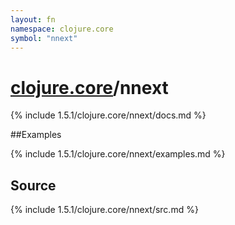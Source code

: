 ```yaml
---
layout: fn
namespace: clojure.core
symbol: "nnext"
---
```


# [clojure.core](../)/nnext

{% include 1.5.1/clojure.core/nnext/docs.md %}

##Examples

{% include 1.5.1/clojure.core/nnext/examples.md %}
## Source
{% include 1.5.1/clojure.core/nnext/src.md %}


